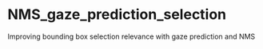 # NMS_gaze_prediction_selection
Improving bounding box selection relevance with gaze prediction and NMS
